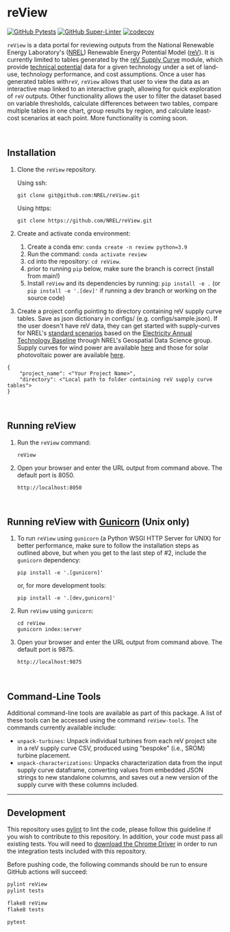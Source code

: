 # reView

[![GitHub Pytests](https://github.com/NREL/reView/workflows/Pytests/badge.svg)](https://github.com/NREL/reView/actions?query=workflow%3A%22Pytests%22)
[![GitHub Super-Linter](https://github.com/NREL/reView/workflows/Lint%20Code%20Base/badge.svg)](https://github.com/marketplace/actions/super-linter)
[![codecov](https://codecov.io/gh/NREL/reView/branch/main/graph/badge.svg)](https://codecov.io/gh/NREL/reView)

`reView` is a data portal for reviewing outputs from the National Renewable Energy Laboratory's ([NREL](https://www.nrel.gov/)) Renewable Energy Potential Model ([reV](https://github.com/NREL/reV)). It is currently limited to tables generated by the [reV Supply Curve](https://nrel.github.io/reV/_autosummary/reV.supply_curve.html) module, which provide [technical potential](https://www.nrel.gov/gis/re-potential.html) data for a given technology under a set of land-use, technology performance, and cost assumptions. Once a user has generated tables with`reV`, `reView` allows that user to view the data as an interactive map linked to an interactive graph, allowing for quick exploration of `reV` outputs. Other functionality allows the user to filter the dataset based on variable thresholds, calculate differences between two tables, compare multiple tables in one chart, group results by region, and calculate least-cost scenarios at each point. More functionality is coming soon.

<br>

## Installation
1. Clone the `reView` repository.

    Using ssh:
    ```
    git clone git@github.com:NREL/reView.git
    ```
    Using https:
    ```
    git clone https://github.com/NREL/reView.git
    ```

2. Create and activate conda environment:
    1) Create a conda env: ``conda create -n review python=3.9``
    2) Run the command: ``conda activate review``
    3) cd into the repository: ``cd reView``.
    4) prior to running ``pip`` below, make sure the branch is correct (install from main!)
    5) Install ``reView`` and its dependencies by running:
       ``pip install -e .`` (or ``pip install -e '.[dev]'`` if running a dev branch or working on the source code)

3. Create a project config pointing to directory containing reV supply curve tables. Save as json dictionary in configs/ (e.g. configs/sample.json). If the user doesn't have reV data, they can get started with supply-curves for NREL's [standard scenarios](https://www.nrel.gov/analysis/standard-scenarios.html) based on the [Electricity Annual Technology Baseline](https://atb.nrel.gov/electricity/2021/data) through NREL's Geospatial Data Science group. Supply curves for wind power are available [here](https://www.nrel.gov/gis/wind-supply-curves.html) and those for solar photovoltaic power are available [here](https://www.nrel.gov/gis/solar-supply-curves.html).
```
{
    "project_name": <"Your Project Name>",
    "directory": <"Local path to folder containing reV supply curve tables">
}
```
<br>

## Running reView
1. Run the ``reView`` command:
    ```
    reView
    ```
2. Open your browser and enter the URL output from command above. The default port is 8050.
    ```
    http://localhost:8050
    ```
<br>

## Running reView with [Gunicorn](https://gunicorn.org/) (Unix only)

1. To run `reView` using `gunicorn` (a Python WSGI HTTP Server for UNIX) for better performance, make sure to follow the installation steps as outlined above, but when you get to the last step of #2, include the `gunicorn` dependency:
    ```
    pip install -e '.[gunicorn]'
    ```
    or, for more development tools:
    ```
    pip install -e '.[dev,gunicorn]'
    ```

2. Run `reView` using `gunicorn`:
    ```
    cd reView
    gunicorn index:server
    ```

3. Open your browser and enter the URL output from command above. The default port is 9875.
    ```
    http://localhost:9875
    ```
<br>

## Command-Line Tools

Additional command-line tools are available as part of this package. A list of these tools can be accessed using the command `reView-tools`. The commands currently available include:

- `unpack-turbines`:  Unpack individual turbines from each reV project site in a reV supply curve CSV, produced using "bespoke" (i.e., SROM) turbine placement.
- `unpack-characterizations`: Unpacks characterization data from the input supply curve dataframe, converting values from embedded JSON strings to new standalone columns, and saves out a new version of the supply curve with these columns included.
----

## Development

This repository uses [pylint](https://pylint.pycqa.org/en/latest/) to lint the code, please follow this guideline if you wish to contribute to this repository. In addition, your code must pass all existing tests. You will need to
[download the Chrome Driver](https://chromedriver.chromium.org/getting-started) in order to run the integration tests
included with this repository.

Before pushing code, the following commands should be run to ensure GitHub actions will succeed:
```cmd
pylint reView
pylint tests

flake8 reView
flake8 tests

pytest
```

